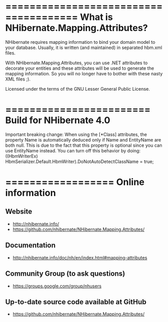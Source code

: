 ======================================
What is NHibernate.Mapping.Attributes?
======================================

NHibernate requires mapping information to bind your domain model to your database. Usually, it is written (and maintained) in separated hbm.xml files.

With NHibernate.Mapping.Attributes, you can use .NET attributes to decorate your entities and these attributes will be used to generate the mapping information. So you will no longer have to bother with these nasty XML files ;).

Licensed under the terms of the GNU Lesser General Public License.

========================
Build for NHibernate 4.0
========================

Important breaking change: When using the [*Class] attributes, the property Name is automatically deduced only if Name and EntityName are both null.
This is due to the fact that this property is optional since you can use EntityName instead.
You can turn off this behavior by doing:
((HbmWriterEx) HbmSerializer.Default.HbmWriter).DoNotAutoDetectClassName = true;

==================
Online information
==================

Website
-------
* http://nhibernate.info/
* https://github.com/nhibernate/NHibernate.Mapping.Attributes/

Documentation
-------------
* http://nhibernate.info/doc/nh/en/index.html#mapping-attributes

Community Group (to ask questions)
----------------------------------
* https://groups.google.com/group/nhusers

Up-to-date source code available at GitHub
------------------------------------------

* https://github.com/nhibernate/NHibernate.Mapping.Attributes/
